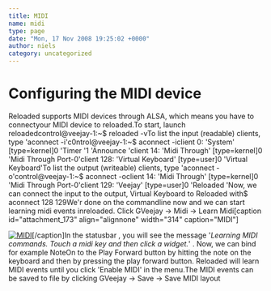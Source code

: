 ```yaml
---
title: MIDI
name: midi
type: page
date: "Mon, 17 Nov 2008 19:25:02 +0000"
author: niels
category: uncategorized
---
```

# Configuring the MIDI device

Reloaded supports MIDI devices through ALSA, which means you have to connectyour MIDI device to reloaded.To start, launch reloadedcontrol@veejay-1:~$ reloaded -vTo list the input (readable) clients, type 'aconnect -i'c0ntrol@veejay-1:~$ aconnect -iclient 0: 'System' [type=kernel]0 'Timer '1 'Announce 'client 14: 'Midi Through' [type=kernel]0 'Midi Through Port-0'client 128: 'Virtual Keyboard' [type=user]0 'Virtual Keyboard'To list the output (writeable) clients, type 'aconnect -o'control@veejay-1:~$ aconnect -oclient 14: 'Midi Through' [type=kernel]0 'Midi Through Port-0'client 129: 'Veejay' [type=user]0 'Reloaded 'Now, we can connect the input to the output, Virtual Keyboard to Reloaded with$ aconnect 128 129We'r done on the commandline now and we can start learning midi events inreloaded. Click GVeejay -> Midi -> Learn Midi[caption id="attachment_173" align="alignnone" width="314" caption="MIDI"]

[![MIDI](http://www.veejayhq.net/wp-content/uploads/2008/11/midi.png "MIDI - menuitem")](http://www.veejayhq.net/wp-content/uploads/2008/11/midi.png)[/caption]In the statusbar , you will see the message '_Learning MIDI commands. Touch a midi key and then click a widget._' . Now, we can bind for example NoteOn to the Play Forward button by hitting the note on the keyboard and then by pressing the play forward button. Reloaded will learn MIDI events until you click 'Enable MIDI' in the menu.The MIDI events can be saved to file by clicking GVeejay -> Save -> Save MIDI layout